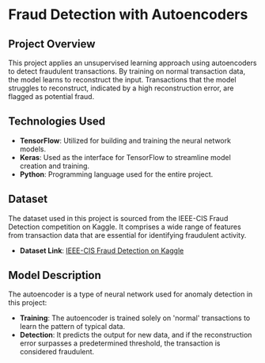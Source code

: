 # Fraud Detection with Autoencoders

## Project Overview
This project applies an unsupervised learning approach using autoencoders to detect fraudulent transactions. By training on normal transaction data, the model learns to reconstruct the input. Transactions that the model struggles to reconstruct, indicated by a high reconstruction error, are flagged as potential fraud.

## Technologies Used
- **TensorFlow**: Utilized for building and training the neural network models.
- **Keras**: Used as the interface for TensorFlow to streamline model creation and training.
- **Python**: Programming language used for the entire project.

## Dataset
The dataset used in this project is sourced from the IEEE-CIS Fraud Detection competition on Kaggle. It comprises a wide range of features from transaction data that are essential for identifying fraudulent activity.

- **Dataset Link**: [IEEE-CIS Fraud Detection on Kaggle](https://www.kaggle.com/c/ieee-fraud-detection/data)

## Model Description
The autoencoder is a type of neural network used for anomaly detection in this project:
- **Training**: The autoencoder is trained solely on 'normal' transactions to learn the pattern of typical data.
- **Detection**: It predicts the output for new data, and if the reconstruction error surpasses a predetermined threshold, the transaction is considered fraudulent.
